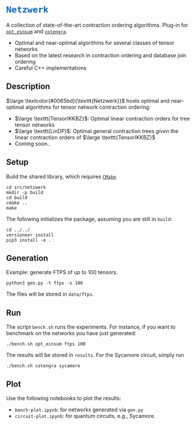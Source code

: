 # <code style="color:#0065BD">Netzwerk</code>

A collection of state-of-the-art contraction ordering algorithms. Plug-in for [`opt_einsum`](https://github.com/dgasmith/opt_einsum) and [`cotengra`](https://github.com/jcmgray/cotengra).
- Optimal and near-optimal algorithms for several classes of tensor networks
- Based on the latest research in contraction ordering and database join ordering
- Careful C++ implementations

## Description

$\large \textcolor{#0065bd}{\texttt{Netzwerk}}$ hosts optimal and near-optimal algorithms for tensor network contraction ordering:

* $\large \texttt{TensorIKKBZ}$: Optimal linear contraction orders for tree tensor networks
* $\large \texttt{LinDP}$: Optimal general contraction trees _given_ the linear contraction orders of $\large \texttt{TensorIKKBZ}$
* Coming soon..

## Setup

Build the shared library, which requires [`CMake`](https://cmake.org).

```
cd src/netzwerk
mkdir -p build
cd build
cmake ..
make
```

The following initializes the package, assuming you are still in `build`:

```
cd ../../
versioneer install
pip3 install -e .
```

## Generation

Example: generate FTPS of up to 100 tensors.

```
python3 gen.py -t ftps -s 100
```

The files will be stored in `data/ftps`.

## Run

The script `bench.sh` runs the experiments. For instance, if you want to benchmark on the networks you have just generated:

```
./bench.sh opt_einsum ftps 100
```

The results will be stored in `results`. For the Sycamore circuit, simply run

```
./bench.sh cotengra sycamore
```

## Plot

Use the following notebooks to plot the results:
* `bench-plot.ipynb`: for networks generated via `gen.py`
* `circuit-plot.ipynb`: for quantum circuits, e.g., Sycamore. 
